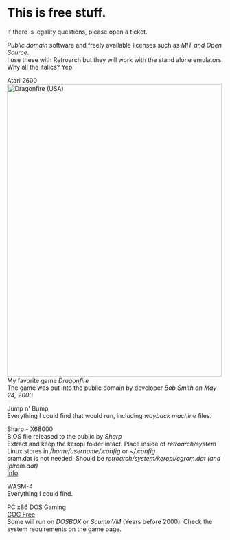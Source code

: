 # This is free stuff.<BR />
If there is legality questions, please open a ticket.

*Public domain* software and freely available licenses such as *MIT and Open Source*.<BR />
I use these with Retroarch but they will work with the stand alone emulators.<BR />
Why all the italics? Yep.
<BR />

Atari 2600<BR />
<img width="500" height="680" alt="Dragonfire (USA)" src="https://github.com/user-attachments/assets/11ba7390-b0fe-45f4-b389-003a69c0c1e0" /> <BR />
My favorite game *Dragonfire*<BR />
The game was put into the public domain by developer *Bob Smith on May 24, 2003*

Jump n' Bump<BR />
Everything I could find that would run, including *wayback machine* files.

Sharp - X68000<BR />
BIOS file released to the public by *Sharp*<BR />
Extract and keep the keropi folder intact. Place inside of *retroarch/system*<BR />
Linux stores in */home/username/.config* or *~/.config*<BR />
sram.dat is not needed. Should be *retroarch/system/keropi/cgrom.dat (and iplrom.dat)*<BR />
[Info](https://www.libretro.com/index.php/new-core-px68k-androidioswindowslinuxmac)

WASM-4<BR />
Everything I could find.

PC x86 DOS Gaming<BR />
[GOG Free](https://www.gog.com/en/partner/free_games)<BR />
Some will run on *DOSBOX* or *ScummVM* (Years before 2000). Check the system requirements on the game page.
